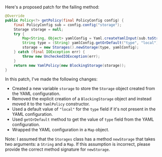 Here's a proposed patch for the failing method:

```java
@Override
public Policy<?> getPolicy(final PolicyConfig config) {
    final PolicyConfig sub = config.config("storage");
    Storage storage = null;
    try {
        Map<String, Object> yamlConfig = Yaml.createYamlInput(sub.toString()).readYamlMapping();
        String type = (String) yamlConfig.getOrDefault("type", "local");
        storage = new Storages().newStorage(type, yamlConfig);
    } catch (final IOException err) {
        throw new UncheckedIOException(err);
    }
    return new YamlPolicy(new BlockingStorage(storage));
}
```

In this patch, I've made the following changes:

* Created a new variable `storage` to store the `Storage` object created from the YAML configuration.
* Removed the explicit creation of a `BlockingStorage` object and instead moved it to the `YamlPolicy` constructor.
* Used a default value of `"local"` for the `type` field if it's not present in the YAML configuration.
* Used `getOrDefault` method to get the value of `type` field from the YAML configuration.
* Wrapped the YAML configuration in a `Map` object.

Note: I assumed that the `Storages` class has a method `newStorage` that takes two arguments: a `String` and a `Map`. If this assumption is incorrect, please provide the correct method signature for `newStorage`.
